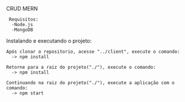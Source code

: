    CRUD MERN

     Requisitos:
      -Node.js
      -MongoDB
  
  
  
 Instalando e executando o projeto:
 

    Após clonar o repositorio, acesse "../client", execute o comando:
      -> npm install

    Retorne para a raiz do projeto("./"), execute o comando:
      -> npm install

    Continuando na raiz do projeto("./"), execute a aplicação com o comando:
      -> npm start
